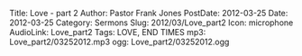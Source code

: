 Title: Love - part 2
Author: Pastor Frank Jones
PostDate: 2012-03-25
Date: 2012-03-25
Category: Sermons
Slug: 2012/03/Love_part2
Icon: microphone
AudioLink: Love_part2
Tags: LOVE, END TIMES
mp3: Love_part2/03252012.mp3
ogg: Love_part2/03252012.ogg

